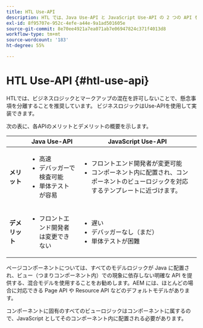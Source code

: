```yaml
---
title: HTL Use-API
description: HTL では、Java Use-API と JavaScript Use-API の 2 つの API を使用できます。
exl-id: 8f95707e-952c-4efe-a44e-9a1ad501605e
source-git-commit: 8e70ee4921a7ea071ab7e06947824c371f4013d8
workflow-type: tm+mt
source-wordcount: '183'
ht-degree: 55%

---
```


# HTL Use-API {#htl-use-api}

HTLでは、ビジネスロジックとマークアップの混在を許可しないことで、懸念事項を分離することを推奨しています。 ビジネスロジックはUse-APIを使用して実装できます。

次の表に、各APIのメリットとデメリットの概要を示します。

|  | **Java Use-API** | **JavaScript Use-API** |
|--- |--- |--- |
| **メリット** | <ul><li>高速</li><li>デバッガーで検査可能</li><li>単体テストが容易</li></ul> | <ul><li>フロントエンド開発者が変更可能</li><li>コンポーネント内に配置され、コンポーネントのビューロジックを対応するテンプレートに近づけます。</li></ul> |
| **デメリット** | <ul><li>フロントエンド開発者は変更できない</li></ul> | <ul><li>遅い</li><li>デバッガーなし（まだ）</li><li>単体テストが困難</li></ul> |

ページコンポーネントについては、すべてのモデルロジックが Java に配置され、ビュー（つまりコンポーネント内）での現象に依存しない明確な API を提供する、混合モデルを使用することをお勧めします。AEM には、ほとんどの場合に対応できる Page API や Resource API などのデフォルトモデルがあります。

コンポーネントに固有のすべてのビューロジックはコンポーネントに属するので、JavaScript としてそのコンポーネント内に配置される必要があります。
